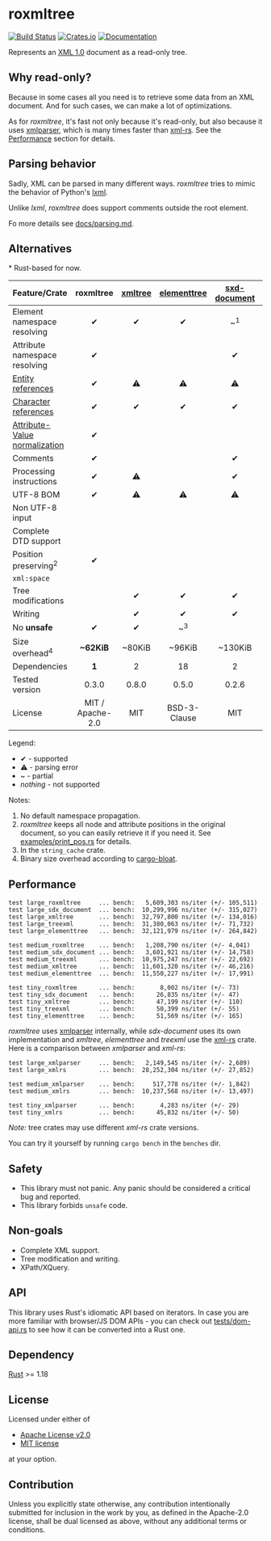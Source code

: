 # roxmltree
[![Build Status](https://travis-ci.org/RazrFalcon/roxmltree.svg?branch=master)](https://travis-ci.org/RazrFalcon/roxmltree)
[![Crates.io](https://img.shields.io/crates/v/roxmltree.svg)](https://crates.io/crates/roxmltree)
[![Documentation](https://docs.rs/roxmltree/badge.svg)](https://docs.rs/roxmltree)

Represents an [XML 1.0](https://www.w3.org/TR/xml/) document as a read-only tree.

## Why read-only?

Because in some cases all you need is to retrieve some data from an XML document.
And for such cases, we can make a lot of optimizations.

As for *roxmltree*, it's fast not only because it's read-only, but also because
it uses [xmlparser], which is many times faster than [xml-rs].
See the [Performance](#performance) section for details.

## Parsing behavior

Sadly, XML can be parsed in many different ways. *roxmltree* tries to mimic the
behavior of Python's [lxml](https://lxml.de/).

Unlike *lxml*, *roxmltree* does support comments outside the root element.

Fo more details see [docs/parsing.md](https://github.com/RazrFalcon/roxmltree/blob/master/docs/parsing.md).

## Alternatives

\* Rust-based for now.

| Feature/Crate                   | roxmltree        | [xmltree]        | [elementtree]    | [sxd-document]   | [treexml]        |
| ------------------------------- | :--------------: | :--------------: | :--------------: | :--------------: | :--------------: |
| Element namespace resolving     | ✔                | ✔                | ✔               | ~<sup>1</sup>     |                  |
| Attribute namespace resolving   | ✔                |                  |                  | ✔                |                  |
| [Entity references]             | ✔                | ⚠                | ⚠                | ⚠             | ⚠                |
| [Character references]          | ✔                | ✔                | ✔                | ✔                | ✔                |
| [Attribute-Value normalization] | ✔                |                  |                  |                  |                  |
| Comments                        | ✔                |                  |                  | ✔                |                  |
| Processing instructions         | ✔                | ⚠                |                  | ✔               |                  |
| UTF-8 BOM                       | ✔                | ⚠               | ⚠               | ⚠               | ⚠                |
| Non UTF-8 input                 |                  |                  |                  |                  |                  |
| Complete DTD support            |                  |                  |                  |                  |                  |
| Position preserving<sup>2</sup> | ✔                |                 |                 |                 |                  |
| `xml:space`                     |                  |                  |                  |                  |                  |
| Tree modifications              |                  | ✔                | ✔                | ✔                | ✔                |
| Writing                         |                  | ✔                | ✔                | ✔                | ✔                |
| No **unsafe**                   | ✔                | ✔                | ~<sup>3</sup>    |                  | ✔                |
| Size overhead<sup>4</sup>       | **~62KiB**       | ~80KiB           | ~96KiB           | ~130KiB          | ~110KiB          |
| Dependencies                    | **1**            | 2                | 18               | 2                | 14               |
| Tested version                  | 0.3.0            | 0.8.0            | 0.5.0            | 0.2.6            | 0.7.0            |
| License                         | MIT / Apache-2.0 | MIT              | BSD-3-Clause     | MIT              | MIT              |

Legend:

- ✔ - supported
- ⚠ - parsing error
- ~ - partial
- *nothing* - not supported

Notes:

1. No default namespace propagation.
2. *roxmltree* keeps all node and attribute positions in the original document,
   so you can easily retrieve it if you need it.
   See [examples/print_pos.rs](examples/print_pos.rs) for details.
3. In the `string_cache` crate.
4. Binary size overhead according to [cargo-bloat](https://github.com/RazrFalcon/cargo-bloat).

[Entity references]: https://www.w3.org/TR/REC-xml/#dt-entref
[Character references]: https://www.w3.org/TR/REC-xml/#NT-CharRef
[Attribute-Value Normalization]: https://www.w3.org/TR/REC-xml/#AVNormalize

[xmltree]: https://crates.io/crates/xmltree
[elementtree]: https://crates.io/crates/elementtree
[treexml]: https://crates.io/crates/treexml
[sxd-document]: https://crates.io/crates/sxd-document

## Performance

```text
test large_roxmltree     ... bench:   5,609,303 ns/iter (+/- 105,511)
test large_sdx_document  ... bench:  10,299,996 ns/iter (+/- 315,027)
test large_xmltree       ... bench:  32,797,800 ns/iter (+/- 134,016)
test large_treexml       ... bench:  31,380,063 ns/iter (+/- 71,732)
test large_elementtree   ... bench:  32,121,979 ns/iter (+/- 264,842)

test medium_roxmltree    ... bench:   1,208,790 ns/iter (+/- 4,041)
test medium_sdx_document ... bench:   3,601,921 ns/iter (+/- 14,758)
test medium_treexml      ... bench:  10,975,247 ns/iter (+/- 22,692)
test medium_xmltree      ... bench:  11,601,320 ns/iter (+/- 46,216)
test medium_elementtree  ... bench:  11,550,227 ns/iter (+/- 17,991)

test tiny_roxmltree      ... bench:       8,002 ns/iter (+/- 73)
test tiny_sdx_document   ... bench:      26,835 ns/iter (+/- 47)
test tiny_xmltree        ... bench:      47,199 ns/iter (+/- 110)
test tiny_treexml        ... bench:      50,399 ns/iter (+/- 55)
test tiny_elementtree    ... bench:      51,569 ns/iter (+/- 165)
```

*roxmltree* uses [xmlparser] internally,
while *sdx-document* uses its own implementation and *xmltree*, *elementtree*
and *treexml* use the [xml-rs] crate.
Here is a comparison between *xmlparser* and *xml-rs*:

```text
test large_xmlparser     ... bench:   2,149,545 ns/iter (+/- 2,689)
test large_xmlrs         ... bench:  28,252,304 ns/iter (+/- 27,852)

test medium_xmlparser    ... bench:     517,778 ns/iter (+/- 1,842)
test medium_xmlrs        ... bench:  10,237,568 ns/iter (+/- 13,497)

test tiny_xmlparser      ... bench:       4,283 ns/iter (+/- 29)
test tiny_xmlrs          ... bench:      45,832 ns/iter (+/- 50)
```

*Note:* tree crates may use different *xml-rs* crate versions.

You can try it yourself by running `cargo bench` in the `benches` dir.

[xml-rs]: https://crates.io/crates/xml-rs
[xmlparser]: https://crates.io/crates/xmlparser

## Safety

- This library must not panic. Any panic should be considered a critical bug and reported.
- This library forbids `unsafe` code.

## Non-goals

- Complete XML support.
- Tree modification and writing.
- XPath/XQuery.

## API

This library uses Rust's idiomatic API based on iterators.
In case you are more familiar with browser/JS DOM APIs - you can check out
[tests/dom-api.rs](tests/dom-api.rs) to see how it can be converted into a Rust one.

## Dependency

[Rust](https://www.rust-lang.org/) >= 1.18

## License

Licensed under either of

- [Apache License v2.0](LICENSE-APACHE)
- [MIT license](LICENSE-MIT)

at your option.

## Contribution

Unless you explicitly state otherwise, any contribution intentionally submitted
for inclusion in the work by you, as defined in the Apache-2.0 license, shall be
dual licensed as above, without any additional terms or conditions.
